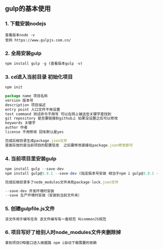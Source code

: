 ## gulp的基本使用


### 1. 下载安装nodejs
```
查看版本node -v
官网 https://www.gulpjs.com.cn/
```

### 2. 全局安装gulp
```javascript
npm install gulp -g (查看版本gulp -v)
```


### 3. cd进入当前目录 初始化项目
```javascript
npm init

package name 项目名称
version 版本号
description 项目描述
entry point 入口文件不用设置
test command 测试命令不用写 可以在网上被这些关键字查找到
git repository 是否要链接到github上 如果没设置之后可以修改
keywords 关键字
author 作者
license 不用修改 回车默认是yes 

完成后根目录生成package.json文件 
里面存放的是当前项目的配置信息  之后要修改直接在package.json修改即可
```


### 4. 当前项目里安装gulp
```javascript
npm install gulp --save-dev
npm install gulp@3.9.1 --save-dev (指定版本号安装 相当于npm i gulp@3.9.1 -D)

完成后根目录多了node_modules文件夹和package-lock.json文件

--save-dev 开发环境时安装
--save 生产环境时安装（安装到当前文件夹）

```


### 5. 创建gulpfile.js文件
```javascript
该文件用于编写任务 该文件编写有一套规范 叫commonJS规范
```


### 6. 项目写好了给别人时node_modules文件夹删除掉
```javascript
拿到项目CMD窗口进入根据路 npm i自动下载需要的依赖
```